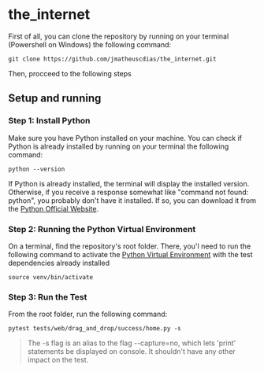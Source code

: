 # the_internet

First of all, you can clone the repository by running on your terminal (Powershell on Windows) the following command:

```
git clone https://github.com/jmatheuscdias/the_internet.git
```
Then, procceed to the following steps

## Setup and running

### Step 1: Install Python

Make sure you have Python installed on your machine. You can check if Python is already installed by running on your terminal the following command:

```
python --version
```

If Python is already installed, the terminal will display the installed version. Otherwise, if you receive a response somewhat like "command not found: python", you probably don't have it installed. If so, you can download it from the <a href="https://www.python.org/downloads">Python Official Website</a>.

### Step 2: Running the Python Virtual Environment

On a terminal, find the repository's root folder. There, you'l need to run the following command to activate the <a href="https://docs.python.org/3/library/venv.html">Python Virtual Environment</a> with the test dependencies already installed

```
source venv/bin/activate
```

### Step 3: Run the Test

From the root folder, run the following command:

```
pytest tests/web/drag_and_drop/success/home.py -s
```
> The -s flag is an alias to the flag --capture=no, which lets 'print' statements be displayed on console. It shouldn't have any other impact on the test.
